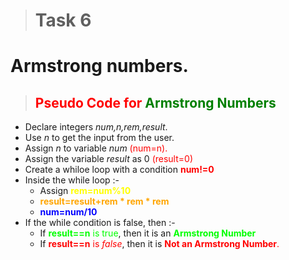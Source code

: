 
># Task 6
# **Armstrong numbers.**
>## <span style="color:red"> **Pseudo Code** for <span style="color:green"> **Armstrong Numbers**   
* Declare integers *num,n,rem,result*.
* Use *n* to get the input from the user.
* Assign *n* to variable *num* <span style="color:red">(num=n).
* Assign the variable *result* as 0 <span style="color:red">(result=0)
*  Create a whiloe loop with a condition <span style="color:red">**num!=0**
* Inside the while loop :-
  * Assign <span style="color:yellow"> **rem=num%10**
  * <span style="color:orange"> **result=result+rem * rem * rem**
  * <span style="color:blue"> **num=num/10**
* If the while condition is false, then :-
  * If <span style="color:lime"> **result==n** is true</span>,  then it is an <span style="color:Lime">**Armstrong Number**
  * If <span style="color:red"> **result==n** is *false*</span>,  then it is <span style="color:red">**Not an Armstrong Number**.







   